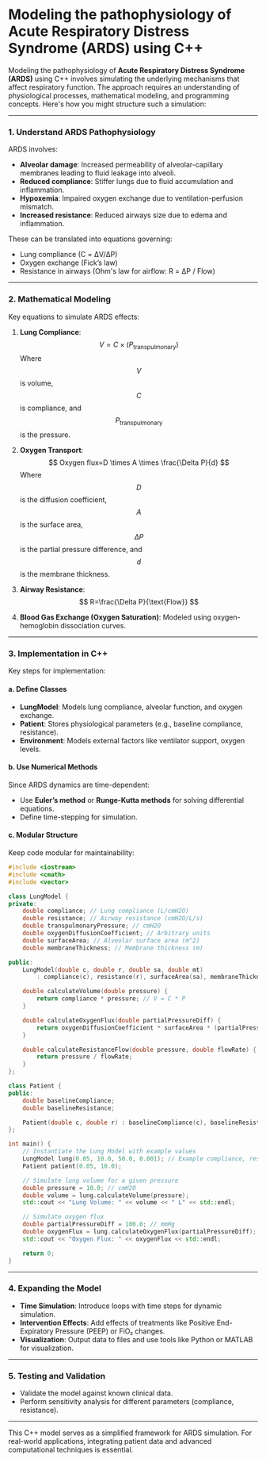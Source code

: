 # Modeling the pathophysiology of **Acute Respiratory Distress Syndrome (ARDS)** using C++

Modeling the pathophysiology of **Acute Respiratory Distress Syndrome (ARDS)** using C++ involves simulating the underlying mechanisms that affect respiratory function. The approach requires an understanding of physiological processes, mathematical modeling, and programming concepts. Here's how you might structure such a simulation:

------

### 1. **Understand ARDS Pathophysiology**

ARDS involves:

- **Alveolar damage**: Increased permeability of alveolar-capillary membranes leading to fluid leakage into alveoli.
- **Reduced compliance**: Stiffer lungs due to fluid accumulation and inflammation.
- **Hypoxemia**: Impaired oxygen exchange due to ventilation-perfusion mismatch.
- **Increased resistance**: Reduced airways size due to edema and inflammation.

These can be translated into equations governing:

- Lung compliance (C = ΔV/ΔP)
- Oxygen exchange (Fick’s law)
- Resistance in airways (Ohm's law for airflow: R = ΔP / Flow)

------

### 2. **Mathematical Modeling**

Key equations to simulate ARDS effects:

1. **Lung Compliance**:
   $$
   V = C \times (P_{\text{transpulmonary}})
   $$
   Where $$V$$ is volume, $$C$$ is compliance, and $$P_{\text{transpulmonary}}$$ is the pressure.

2. **Oxygen Transport**:
   $$
   Oxygen flux=D \times A \times \frac{\Delta P}{d}
   $$
   Where $$D$$ is the diffusion coefficient, $$A$$ is the surface area, $$\Delta P$$ is the partial pressure difference, and $$d$$ is the membrane thickness.

3. **Airway Resistance**:
   $$
   R=\frac{\Delta P}{\text{Flow}}
   $$
   

4. **Blood Gas Exchange (Oxygen Saturation)**: Modeled using oxygen-hemoglobin dissociation curves.

------

### 3. **Implementation in C++**

Key steps for implementation:

#### a. Define Classes

- **LungModel**: Models lung compliance, alveolar function, and oxygen exchange.
- **Patient**: Stores physiological parameters (e.g., baseline compliance, resistance).
- **Environment**: Models external factors like ventilator support, oxygen levels.

#### b. Use Numerical Methods

Since ARDS dynamics are time-dependent:

- Use **Euler’s method** or **Runge-Kutta methods** for solving differential equations.
- Define time-stepping for simulation.

#### c. Modular Structure

Keep code modular for maintainability:

```cpp
#include <iostream>
#include <cmath>
#include <vector>

class LungModel {
private:
    double compliance; // Lung compliance (L/cmH2O)
    double resistance; // Airway resistance (cmH2O/L/s)
    double transpulmonaryPressure; // cmH2O
    double oxygenDiffusionCoefficient; // Arbitrary units
    double surfaceArea; // Alveolar surface area (m^2)
    double membraneThickness; // Membrane thickness (m)

public:
    LungModel(double c, double r, double sa, double mt)
        : compliance(c), resistance(r), surfaceArea(sa), membraneThickness(mt) {}

    double calculateVolume(double pressure) {
        return compliance * pressure; // V = C * P
    }

    double calculateOxygenFlux(double partialPressureDiff) {
        return oxygenDiffusionCoefficient * surfaceArea * (partialPressureDiff / membraneThickness);
    }

    double calculateResistanceFlow(double pressure, double flowRate) {
        return pressure / flowRate;
    }
};

class Patient {
public:
    double baselineCompliance;
    double baselineResistance;

    Patient(double c, double r) : baselineCompliance(c), baselineResistance(r) {}
};

int main() {
    // Instantiate the Lung Model with example values
    LungModel lung(0.05, 10.0, 50.0, 0.001); // Example compliance, resistance, area, thickness
    Patient patient(0.05, 10.0);

    // Simulate lung volume for a given pressure
    double pressure = 10.0; // cmH2O
    double volume = lung.calculateVolume(pressure);
    std::cout << "Lung Volume: " << volume << " L" << std::endl;

    // Simulate oxygen flux
    double partialPressureDiff = 100.0; // mmHg
    double oxygenFlux = lung.calculateOxygenFlux(partialPressureDiff);
    std::cout << "Oxygen Flux: " << oxygenFlux << std::endl;

    return 0;
}
```

------

### 4. **Expanding the Model**

- **Time Simulation**: Introduce loops with time steps for dynamic simulation.
- **Intervention Effects**: Add effects of treatments like Positive End-Expiratory Pressure (PEEP) or FiO₂ changes.
- **Visualization**: Output data to files and use tools like Python or MATLAB for visualization.

------

### 5. **Testing and Validation**

- Validate the model against known clinical data.
- Perform sensitivity analysis for different parameters (compliance, resistance).

------

This C++ model serves as a simplified framework for ARDS simulation. For real-world applications, integrating patient data and advanced computational techniques is essential.
